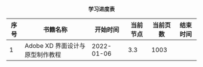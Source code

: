 <center><b>学习进度表</b></center>

| 序号 | 书籍名称                        | 开始时间   | 当前节点 | 当前页数 | 结束时间 |
| ---- | ------------------------------- | ---------- | -------- | -------- | -------- |
| 1    | Adobe XD 界面设计与原型制作教程 | 2022-01-06 | 3.3 | 1003  |          |

